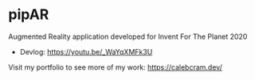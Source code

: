 # pipAR 
 Augmented Reality application developed for Invent For The Planet 2020
 - Devlog: https://youtu.be/_WaYqXMFk3U
 
 Visit my portfolio to see more of my work: https://calebcram.dev/
